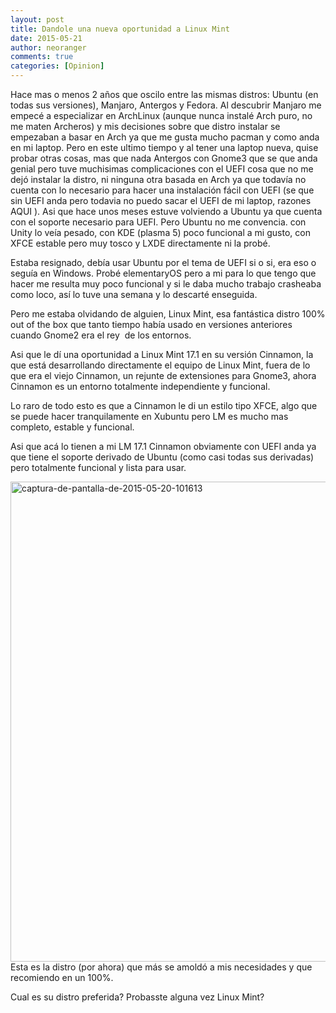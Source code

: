 ```yaml
---
layout: post
title: Dandole una nueva oportunidad a Linux Mint
date: 2015-05-21
author: neoranger
comments: true
categories: [Opinion]
---
```

Hace mas o menos 2 años que oscilo entre las mismas distros: Ubuntu (en todas sus versiones), Manjaro, Antergos y Fedora. Al descubrir Manjaro me empecé a especializar en ArchLinux (aunque nunca instalé Arch puro, no me maten Archeros) y mis decisiones sobre que distro instalar se empezaban a basar en Arch ya que me gusta mucho pacman y como anda en mi laptop. Pero en este ultimo tiempo y al tener una laptop nueva, quise probar otras cosas, mas que nada Antergos con Gnome3 que se que anda genial pero tuve muchisimas complicaciones con el UEFI cosa que no me dejó instalar la distro, ni ninguna otra basada en Arch ya que todavía no cuenta con lo necesario para hacer una instalación fácil con UEFI (se que sin UEFI anda pero todavia no puedo sacar el UEFI de mi laptop, razones AQUI ). Asi que hace unos meses estuve volviendo a Ubuntu ya que cuenta con el soporte necesario para UEFI. Pero Ubuntu no me convencia. con Unity lo veía pesado, con KDE (plasma 5) poco funcional a mi gusto, con XFCE estable pero muy tosco y LXDE directamente ni la probé.

Estaba resignado, debía usar Ubuntu por el tema de UEFI si o si, era eso o seguía en Windows. Probé elementaryOS pero a mi para lo que tengo que hacer me resulta muy poco funcional y si le daba mucho trabajo crasheaba como loco, así lo tuve una semana y lo descarté enseguida.

Pero me estaba olvidando de alguien, Linux Mint, esa fantástica distro 100% out of the box que tanto tiempo había usado en versiones anteriores cuando Gnome2 era el rey  de los entornos.

Asi que le dí una oportunidad a Linux Mint 17.1 en su versión Cinnamon, la que está desarrollando directamente el equipo de Linux Mint, fuera de lo que era el viejo Cinnamon, un rejunte de extensiones para Gnome3, ahora Cinnamon es un entorno totalmente independiente y funcional.

Lo raro de todo esto es que a Cinnamon le di un estilo tipo XFCE, algo que se puede hacer tranquilamente en Xubuntu pero LM es mucho mas completo, estable y funcional.

Asi que acá lo tienen a mi LM 17.1 Cinnamon obviamente con UEFI anda ya que tiene el soporte derivado de Ubuntu (como casi todas sus derivadas) pero totalmente funcional y lista para usar.

<a href="http://104.131.75.199/wp-content/uploads/2015/05/captura-de-pantalla-de-2015-05-20-101613.png"><img class="alignnone size-full wp-image-2285" src="https://blogneositelinux.files.wordpress.com/2016/10/captura-de-pantalla-de-2015-05-20-101613.png" alt="captura-de-pantalla-de-2015-05-20-101613" width="1366" height="768" /></a>Esta es la distro (por ahora) que más se amoldó a mis necesidades y que recomiendo en un 100%.

Cual es su distro preferida? Probasste alguna vez Linux Mint?

